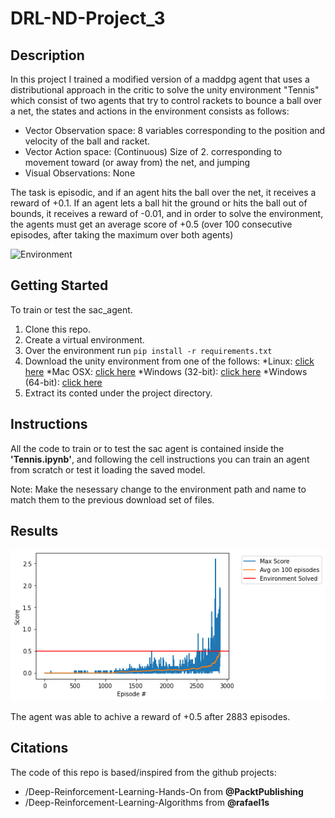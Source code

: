 # DRL-ND-Project_3

## Description

In this project I trained a modified version of a maddpg agent that uses a distributional approach in the critic to solve the unity environment "Tennis" which consist of two agents that try to control rackets to bounce a ball over a net, the states and actions in the environment consists as follows:

* Vector Observation space: 8 variables corresponding to the position and velocity of the ball and racket.
* Vector Action space: (Continuous) Size of 2. corresponding to movement toward (or away from) the net, and jumping
* Visual Observations: None

The task is episodic, and if an agent hits the ball over the net, it receives a reward of +0.1. If an agent lets a ball hit the ground or hits the ball out of bounds, it receives a reward of -0.01, and in order to solve the environment, the agents must get an average score of +0.5 (over 100 consecutive episodes, after taking the maximum over both agents)

![Environment](https://github.com/Unity-Technologies/ml-agents/blob/master/docs/images/tennis.png?raw=true)

## Getting Started

To train or test the sac_agent.

1. Clone this repo.
2. Create a virtual environment.
3. Over the environment run `pip install -r requirements.txt`
4. Download the unity environment from one of the follows:
    *Linux: [click here](https://s3-us-west-1.amazonaws.com/udacity-drlnd/P3/Tennis/Tennis_Linux.zip)
    *Mac OSX: [click here](https://s3-us-west-1.amazonaws.com/udacity-drlnd/P3/Tennis/Tennis.app.zip)
    *Windows (32-bit): [click here](https://s3-us-west-1.amazonaws.com/udacity-drlnd/P3/Tennis/Tennis_Windows_x86.zip)
    *Windows (64-bit): [click here](https://s3-us-west-1.amazonaws.com/udacity-drlnd/P3/Tennis/Tennis_Windows_x86_64.zip)
5. Extract its conted under the project directory.

## Instructions

All the code to train or to test the sac agent is contained inside the **'Tennis.ipynb'**, and following the cell instructions you can train an agent from scratch or test it loading the saved model.

Note: Make the nesessary change to the environment path and name to match them to the previous download set of files.

## Results

![Rewards](./media/rewards.png)

The agent was able to achive a reward of +0.5 after 2883 episodes. 

## Citations
The code of this repo is based/inspired from the github projects: 

- /Deep-Reinforcement-Learning-Hands-On from **@PacktPublishing**
- /Deep-Reinforcement-Learning-Algorithms from **@rafael1s** 